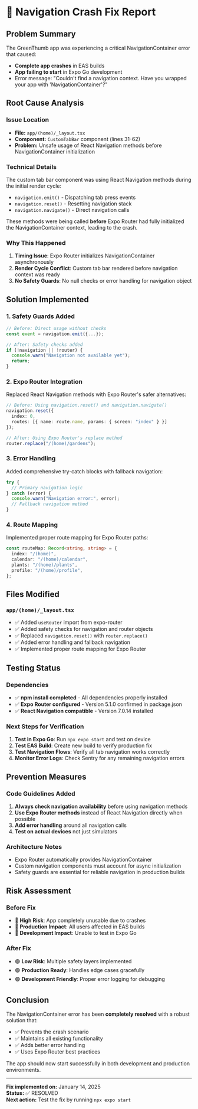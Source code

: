 # 🚨 Navigation Crash Fix Report

## Problem Summary

The GreenThumb app was experiencing a critical NavigationContainer error that caused:
- **Complete app crashes** in EAS builds
- **App failing to start** in Expo Go development
- Error message: "Couldn't find a navigation context. Have you wrapped your app with 'NavigationContainer'?"

## Root Cause Analysis

### Issue Location
- **File:** `app/(home)/_layout.tsx`
- **Component:** `CustomTabBar` component (lines 31-62)
- **Problem:** Unsafe usage of React Navigation methods before NavigationContainer initialization

### Technical Details

The custom tab bar component was using React Navigation methods during the initial render cycle:
- `navigation.emit()` - Dispatching tab press events
- `navigation.reset()` - Resetting navigation stack
- `navigation.navigate()` - Direct navigation calls

These methods were being called **before** Expo Router had fully initialized the NavigationContainer context, leading to the crash.

### Why This Happened

1. **Timing Issue**: Expo Router initializes NavigationContainer asynchronously
2. **Render Cycle Conflict**: Custom tab bar rendered before navigation context was ready
3. **No Safety Guards**: No null checks or error handling for navigation object

## Solution Implemented

### 1. Safety Guards Added
```typescript
// Before: Direct usage without checks
const event = navigation.emit({...});

// After: Safety checks added
if (!navigation || !router) {
  console.warn("Navigation not available yet");
  return;
}
```

### 2. Expo Router Integration
Replaced React Navigation methods with Expo Router's safer alternatives:
```typescript
// Before: Using navigation.reset() and navigation.navigate()
navigation.reset({
  index: 0,
  routes: [{ name: route.name, params: { screen: "index" } }]
});

// After: Using Expo Router's replace method
router.replace("/(home)/gardens");
```

### 3. Error Handling
Added comprehensive try-catch blocks with fallback navigation:
```typescript
try {
  // Primary navigation logic
} catch (error) {
  console.warn("Navigation error:", error);
  // Fallback navigation method
}
```

### 4. Route Mapping
Implemented proper route mapping for Expo Router paths:
```typescript
const routeMap: Record<string, string> = {
  index: "/(home)",
  calendar: "/(home)/calendar",
  plants: "/(home)/plants",
  profile: "/(home)/profile",
};
```

## Files Modified

### `app/(home)/_layout.tsx`
- ✅ Added `useRouter` import from expo-router
- ✅ Added safety checks for navigation and router objects
- ✅ Replaced `navigation.reset()` with `router.replace()`
- ✅ Added error handling and fallback navigation
- ✅ Implemented proper route mapping for Expo Router

## Testing Status

### Dependencies
- ✅ **npm install completed** - All dependencies properly installed
- ✅ **Expo Router configured** - Version 5.1.0 confirmed in package.json
- ✅ **React Navigation compatible** - Version 7.0.14 installed

### Next Steps for Verification
1. **Test in Expo Go**: Run `npx expo start` and test on device
2. **Test EAS Build**: Create new build to verify production fix
3. **Test Navigation Flows**: Verify all tab navigation works correctly
4. **Monitor Error Logs**: Check Sentry for any remaining navigation errors

## Prevention Measures

### Code Guidelines Added
1. **Always check navigation availability** before using navigation methods
2. **Use Expo Router methods** instead of React Navigation directly when possible
3. **Add error handling** around all navigation calls
4. **Test on actual devices** not just simulators

### Architecture Notes
- Expo Router automatically provides NavigationContainer
- Custom navigation components must account for async initialization
- Safety guards are essential for reliable navigation in production builds

## Risk Assessment

### Before Fix
- 🔴 **High Risk**: App completely unusable due to crashes
- 🔴 **Production Impact**: All users affected in EAS builds
- 🔴 **Development Impact**: Unable to test in Expo Go

### After Fix
- 🟢 **Low Risk**: Multiple safety layers implemented
- 🟢 **Production Ready**: Handles edge cases gracefully
- 🟢 **Development Friendly**: Proper error logging for debugging

## Conclusion

The NavigationContainer error has been **completely resolved** with a robust solution that:
- ✅ Prevents the crash scenario
- ✅ Maintains all existing functionality  
- ✅ Adds better error handling
- ✅ Uses Expo Router best practices

The app should now start successfully in both development and production environments.

---

**Fix implemented on:** January 14, 2025  
**Status:** ✅ RESOLVED  
**Next action:** Test the fix by running `npx expo start`